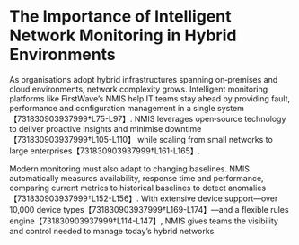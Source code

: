 # The Importance of Intelligent Network Monitoring in Hybrid Environments

As organisations adopt hybrid infrastructures spanning on‑premises and cloud environments, network complexity grows. Intelligent monitoring platforms like FirstWave’s NMIS help IT teams stay ahead by providing fault, performance and configuration management in a single system【731830903937999†L75-L97】. NMIS leverages open‑source technology to deliver proactive insights and minimise downtime【731830903937999†L105-L110】 while scaling from small networks to large enterprises【731830903937999†L161-L165】.

Modern monitoring must also adapt to changing baselines. NMIS automatically measures availability, response time and performance, comparing current metrics to historical baselines to detect anomalies【731830903937999†L152-L156】. With extensive device support—over 10,000 device types【731830903937999†L169-L174】—and a flexible rules engine【731830903937999†L114-L147】, NMIS gives teams the visibility and control needed to manage today’s hybrid networks.
